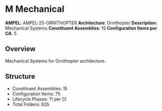 # M Mechanical

**AMPEL**: AMPEL-25-ORNITHOPTER
**Architecture**: Ornithopter
**Description**: Mechanical Systems
**Constituent Assemblies**: 15
**Configuration Items per CA**: 5

## Overview
Mechanical Systems for Ornithopter architecture.

## Structure
- Constituent Assemblies: 15
- Configuration Items: 75
- Lifecycle Phases: 11 per CI
- Total Folders: 825
